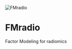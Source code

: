 ![FMradio](https://github.com/CFWP/FMradio/tree/master/inst/FMradioLOGO.png)


# FMradio
Factor Modeling for radiomics
